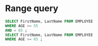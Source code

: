 # Range query

```sql
SELECT FirstName, LastName FROM EMPLOYEE
WHERE AGE >= 55
AND < 65 ;
SELECT FirstName, LastName FROM EMPLOYEE
WHERE AGE >= 65 ;
``` 
